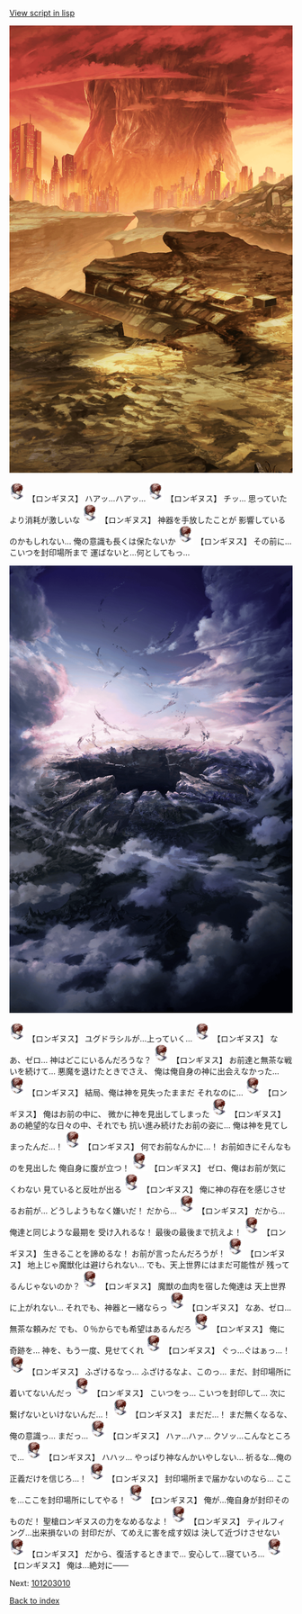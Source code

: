 [View script in lisp](../scripts/101202060.txt)

![underwild.png](../images/backgrounds/underwild.png)

<img src="../images/units/1300111.png" alt="1300111.png" height="34"/>
【ロンギヌス】
ハアッ…ハアッ…

<img src="../images/units/1300111.png" alt="1300111.png" height="34"/>
【ロンギヌス】
チッ…
思っていたより消耗が激しいな

<img src="../images/units/1300111.png" alt="1300111.png" height="34"/>
【ロンギヌス】
神器を手放したことが
影響しているのかもしれない…
俺の意識も長くは保たないか

<img src="../images/units/1300111.png" alt="1300111.png" height="34"/>
【ロンギヌス】
その前に…こいつを封印場所まで
運ばないと…何としてもっ…

![101_hole.png](../images/backgrounds/101_hole.png)

<img src="../images/units/1300111.png" alt="1300111.png" height="34"/>
【ロンギヌス】
ユグドラシルが…上っていく…

<img src="../images/units/1300111.png" alt="1300111.png" height="34"/>
【ロンギヌス】
なあ、ゼロ…
神はどこにいるんだろうな？

<img src="../images/units/1300111.png" alt="1300111.png" height="34"/>
【ロンギヌス】
お前達と無茶な戦いを続けて…
悪魔を退けたときでさえ、
俺は俺自身の神に出会えなかった…

<img src="../images/units/1300111.png" alt="1300111.png" height="34"/>
【ロンギヌス】
結局、俺は神を見失ったままだ
それなのに…

<img src="../images/units/1300111.png" alt="1300111.png" height="34"/>
【ロンギヌス】
俺はお前の中に、
微かに神を見出してしまった

<img src="../images/units/1300111.png" alt="1300111.png" height="34"/>
【ロンギヌス】
あの絶望的な日々の中、それでも
抗い進み続けたお前の姿に…
俺は神を見てしまったんだ…！

<img src="../images/units/1300111.png" alt="1300111.png" height="34"/>
【ロンギヌス】
何でお前なんかに…！
お前如きにそんなものを見出した
俺自身に腹が立つ！

<img src="../images/units/1300111.png" alt="1300111.png" height="34"/>
【ロンギヌス】
ゼロ、俺はお前が気にくわない
見ていると反吐が出る

<img src="../images/units/1300111.png" alt="1300111.png" height="34"/>
【ロンギヌス】
俺に神の存在を感じさせるお前が…
どうしようもなく嫌いだ！
だから…

<img src="../images/units/1300111.png" alt="1300111.png" height="34"/>
【ロンギヌス】
だから…俺達と同じような最期を
受け入れるな！
最後の最後まで抗えよ！

<img src="../images/units/1300111.png" alt="1300111.png" height="34"/>
【ロンギヌス】
生きることを諦めるな！
お前が言ったんだろうが！

<img src="../images/units/1300111.png" alt="1300111.png" height="34"/>
【ロンギヌス】
地上じゃ魔獣化は避けられない…
でも、天上世界にはまだ可能性が
残ってるんじゃないのか？

<img src="../images/units/1300111.png" alt="1300111.png" height="34"/>
【ロンギヌス】
魔獣の血肉を宿した俺達は
天上世界に上がれない…
それでも、神器と一緒ならっ

<img src="../images/units/1300111.png" alt="1300111.png" height="34"/>
【ロンギヌス】
なあ、ゼロ…
無茶な頼みだ
でも、０％からでも希望はあるんだろ

<img src="../images/units/1300111.png" alt="1300111.png" height="34"/>
【ロンギヌス】
俺に奇跡を…
神を、もう一度、見せてくれ

<img src="../images/units/1300111.png" alt="1300111.png" height="34"/>
【ロンギヌス】
ぐっ…ぐはぁっ…！

<img src="../images/units/1300111.png" alt="1300111.png" height="34"/>
【ロンギヌス】
ふざけるなっ…
ふざけるなよ、このっ…
まだ、封印場所に着いてないんだっ

<img src="../images/units/1300111.png" alt="1300111.png" height="34"/>
【ロンギヌス】
こいつをっ…
こいつを封印して…
次に繋げないといけないんだ…！

<img src="../images/units/1300111.png" alt="1300111.png" height="34"/>
【ロンギヌス】
まだだ…！
まだ無くなるな、俺の意識っ…
まだっ…

<img src="../images/units/1300111.png" alt="1300111.png" height="34"/>
【ロンギヌス】
ハァ…ハァ…
クソッ…こんなところで…

<img src="../images/units/1300111.png" alt="1300111.png" height="34"/>
【ロンギヌス】
ハハッ…
やっぱり神なんかいやしない…
祈るな…俺の正義だけを信じろ…！

<img src="../images/units/1300111.png" alt="1300111.png" height="34"/>
【ロンギヌス】
封印場所まで届かないのなら…
ここを…ここを封印場所にしてやる！

<img src="../images/units/1300111.png" alt="1300111.png" height="34"/>
【ロンギヌス】
俺が…俺自身が封印そのものだ！
聖槍ロンギヌスの力をなめるなよ！

<img src="../images/units/1300111.png" alt="1300111.png" height="34"/>
【ロンギヌス】
ティルフィング…出来損ないの
封印だが、てめえに害を成す奴は
決して近づけさせない

<img src="../images/units/1300111.png" alt="1300111.png" height="34"/>
【ロンギヌス】
だから、復活するときまで…
安心して…寝ていろ…

<img src="../images/units/1300111.png" alt="1300111.png" height="34"/>
【ロンギヌス】
俺は…絶対に――

Next: [101203010](101203010.md)

[Back to index](index.md)
